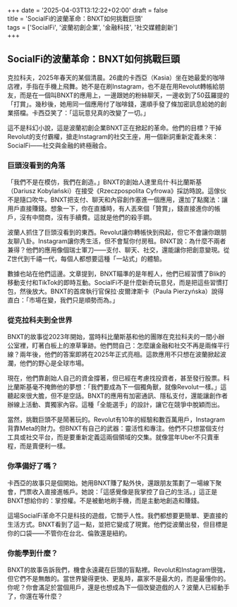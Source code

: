 +++
date = '2025-04-03T13:12:22+02:00'
draft = false  
title = 'SocialFi的波蘭革命：BNXT如何挑戰巨頭'  
tags = ['SocialFi', '波蘭初創企業', '金融科技', '社交媒體創新']  
+++


## SocialFi的波蘭革命：BNXT如何挑戰巨頭

克拉科夫，2025年春天的某個清晨。26歲的卡西亞（Kasia）坐在她最愛的咖啡店裡，手指在手機上飛舞。她不是在刷Instagram，也不是在用Revolut轉帳給朋友，而是在一個叫BNXT的應用上，一邊跟她的粉絲聊天，一邊收到了50茲羅提的「打賞」。幾秒後，她用同一個應用付了咖啡錢，還順手發了條加密訊息給她的創業搭檔。卡西亞笑了：「這玩意兒真的改變了一切。」

這不是科幻小說，這是波蘭初創企業BNXT正在掀起的革命。他們的目標？干掉Revolut的支付霸權，搶走Instagram的社交王座，用一個新詞重新定義未來：SocialFi——社交與金融的終極融合。

### 巨頭沒看到的角落

「我們不是在模仿，我們在創造。」BNXT的創始人達里烏什·科比蘭斯基（Dariusz Kobylański）在接受《Rzeczpospolita Cyfrowa》採訪時說。這傢伙不是隨口吹牛。BNXT把支付、聊天和內容創作塞進一個應用，還加了點魔法：讓用戶直接賺錢。想象一下，你在直播時，有人丟來個「贊賞」，錢直接進你的帳戶，沒有中間商，沒有手續費。這就是他們的殺手鐧。

波蘭人抓住了巨頭沒看到的東西。Revolut讓你轉帳快到飛起，但它不會讓你跟朋友聊八卦。Instagram讓你秀生活，但不會幫你付房租。BNXT說：為什麼不兩者兼得？他們的應用像個瑞士軍刀——支付、聊天、社交，還能讓你把創意變現。從Z世代到千禧一代，每個人都想要這種「一站式」的體驗。

數據也站在他們這邊。文章提到，BNXT瞄準的是年輕人，他們已經習慣了Blik的移動支付和TikTok的即時互動。SocialFi不是什麼新奇玩意兒，而是把這些習慣打包，然後放大。BNXT的首席執行官保拉·皮爾津斯卡（Paula Pierzyńska）說得直白：「市場在變，我們只是順勢而為。」

### 從克拉科夫到全世界

BNXT的故事從2023年開始，當時科比蘭斯基和他的團隊在克拉科夫的一間小辦公室裡，盯著白板上的潦草筆跡。他們問自己：怎麼讓金融和社交不再是兩條平行線？兩年後，他們的答案即將在2025年正式亮相。這款應用不只想在波蘭掀起波瀾，他們的野心是全球市場。

現在，他們靠創始人自己的資金撐著，但已經在考慮找投資者，甚至發行股票。科比蘭斯基毫不掩飾他的夢想：「我們要成為下一個獨角獸，就像Revolut一樣。」這聽起來很大膽，但不是空話。BNXT的應用有加密通訊、隱私支付，還能讓創作者辦線上活動、賣獨家內容。這種「全能選手」的設計，讓它在競爭中脫穎而出。

當然，挑戰巨頭不是鬧著玩的。Revolut有10年的經驗和數百萬用戶，Instagram背靠Meta的財力。但BNXT有自己的武器：靈活性和專注。他們不只想當個支付工具或社交平台，而是要重新定義這兩個領域的交集。就像當年Uber不只賣車程，而是賣便利一樣。

### 你準備好了嗎？

卡西亞的故事只是個開始。她用BNXT賺了點外快，還跟朋友策劃了一場線下聚會，門票收入直接進帳戶。她說：「這感覺像是我掌控了自己的生活。」這正是BNXT想給你的：掌控權。不是被動地刷手機，而是主動地創造和賺錢。

這場SocialFi革命不只是科技的遊戲，它關乎人性。我們都想要更簡單、更直接的生活方式。BNXT看到了這一點，並把它變成了現實。他們從波蘭出發，但目標是你的口袋——不管你在台北、倫敦還是紐約。

### 你能學到什麼？

BNXT的故事告訴我們，機會永遠藏在巨頭的盲點裡。Revolut和Instagram很強，但它們不是無敵的。當世界變得更快、更亂時，贏家不是最大的，而是最懂你的。你呢？你會滿足於當個用戶，還是也想成為下一個改變遊戲的人？波蘭人已經動手了，你還在等什麼？

